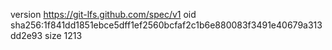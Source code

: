 version https://git-lfs.github.com/spec/v1
oid sha256:1f841dd1851ebce5dff1ef2560bcfaf2c1b6e880083f3491e40679a313dd2e93
size 1213
